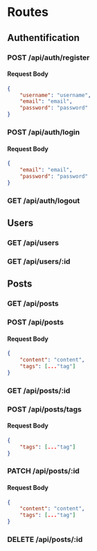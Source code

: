 # Routes 

## Authentification

### POST /api/auth/register

#### Request Body
```json
{
    "username": "username",
    "email": "email",
    "password": "password"
}
```

### POST /api/auth/login

#### Request Body
```json
{
    "email": "email",
    "password": "password"
}
```

### GET /api/auth/logout

## Users

### GET /api/users

### GET /api/users/:id

## Posts

### GET /api/posts

### POST /api/posts

#### Request Body
```json
{
    "content": "content",
    "tags": [..."tag"]
}
```

### GET /api/posts/:id

### POST /api/posts/tags

#### Request Body
```json
{
    "tags": [..."tag"]
}
```

### PATCH /api/posts/:id

#### Request Body
```json
{
    "content": "content",
    "tags": [..."tag"]
}
```

### DELETE /api/posts/:id
